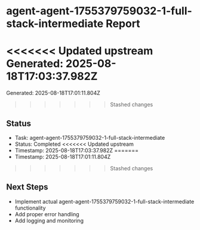# agent-agent-1755379759032-1-full-stack-intermediate Report

<<<<<<< Updated upstream
Generated: 2025-08-18T17:03:37.982Z
=======
Generated: 2025-08-18T17:01:11.804Z
>>>>>>> Stashed changes

## Status
- Task: agent-agent-1755379759032-1-full-stack-intermediate
- Status: Completed
<<<<<<< Updated upstream
- Timestamp: 2025-08-18T17:03:37.982Z
=======
- Timestamp: 2025-08-18T17:01:11.804Z
>>>>>>> Stashed changes

## Next Steps
- Implement actual agent-agent-1755379759032-1-full-stack-intermediate functionality
- Add proper error handling
- Add logging and monitoring
